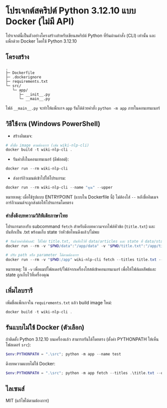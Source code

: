 # โปรเจกต์สคริปต์ Python 3.12.10 แบบ Docker (ไม่มี API)

โปรเจกต์นี้เป็นตัวอย่างโครงสร้างสำหรับเขียนสคริปต์ Python ที่รันผ่านคำสั่ง (CLI) เท่านั้น และแพ็กด้วย Docker โดยใช้ Python 3.12.10

## โครงสร้าง

```
.
├─ Dockerfile
├─ .dockerignore
├─ requirements.txt
└─ src/
   └─ app/
      ├─ __init__.py
      └─ __main__.py
```

ไฟล์ `__main__.py` จะทำให้แพ็กเกจ `app` รันได้ด้วยคำสั่ง `python -m app` ภายในคอนเทนเนอร์

## วิธีใช้งาน (Windows PowerShell)

- สร้างอิมเมจ:

```powershell
# ตั้งชื่อ image ตามต้องการ (เช่น wiki-nlp-cli)
docker build -t wiki-nlp-cli .
```

- รันคำสั่งในคอนเทนเนอร์ (ดีฟอลต์):

```powershell
docker run --rm wiki-nlp-cli
```

- ส่งอาร์กิวเมนต์เข้าไปให้โปรแกรม:

```powershell
docker run --rm wiki-nlp-cli --name "คุณ" --upper
```

หมายเหตุ: เมื่อใช้รูปแบบ ENTRYPOINT (แบบใน Dockerfile นี้) ไม่ต้องใส่ `--` หลังชื่ออิมเมจ อาร์กิวเมนต์จะถูกส่งต่อให้โปรแกรมโดยตรง

### คำสั่งดึงบทความวิกิพีเดียภาษาไทย

โปรแกรมรองรับ subcommand `fetch` สำหรับดึงบทความจากไฟล์หัวข้อ (`title.txt`) และบันทึกเป็น .txt พร้อมเก็บ state ว่าหัวข้อไหนดึงแล้ว/ไม่พบ

```powershell
# รันด้วยค่าดีฟอลต์: ใช้ไฟล์ title.txt, บันทึกไว้ที่ data/articles และ state ที่ data/state.json
docker run --rm -v "$PWD/data":"/app/data" -v "$PWD/title.txt":"/app/title.txt" wiki-nlp-cli fetch

# ปรับ path หรือ parameter ได้ตามต้องการ
docker run --rm -v "$PWD:/app" wiki-nlp-cli fetch --titles title.txt --out-dir data/articles --state data/state.json --delay 0.2 --timeout 15
```

หมายเหตุ: ใช้ `-v` เพื่อแมปโฟลเดอร์/ไฟล์จากเครื่องโฮสต์เข้าคอนเทนเนอร์ เพื่อให้ไฟล์ผลลัพธ์และ state ถูกเก็บไว้ที่เครื่องคุณ

## เพิ่มไลบรารี

เพิ่มชื่อแพ็กเกจใน `requirements.txt` แล้ว build image ใหม่:

```powershell
docker build -t wiki-nlp-cli .
```

## รันแบบไม่ใช้ Docker (ตัวเลือก)

ถ้าติดตั้ง Python 3.12.10 บนเครื่องแล้ว สามารถรันได้โดยตรง (ตั้งค่า PYTHONPATH ให้เห็นโฟลเดอร์ `src`):

```powershell
$env:PYTHONPATH = ".\src"; python -m app --name test
```

ดึงบทความแบบไม่ใช้ Docker:

```powershell
$env:PYTHONPATH = ".\src"; python -m app fetch --titles .\title.txt --out-dir .\data\articles --state .\data\state.json
```

## ไลเซนส์

MIT (แก้ไขได้ตามต้องการ)
